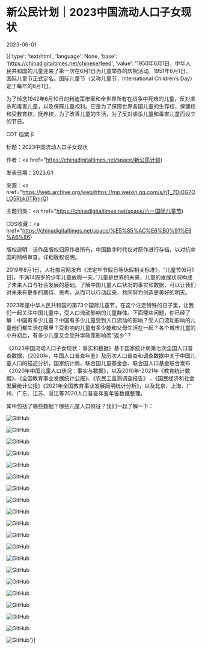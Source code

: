 # 新公民计划｜2023中国流动人口子女现状

2023-06-01

[{'type': 'text/html', 'language': None, 'base': 'https://chinadigitaltimes.net/chinese/feed', 'value': '1950年6月1日，中华人民共和国的儿童迎来了第一次在6月1日为儿童举办的庆祝活动。1951年6月1日，国际儿童节正式定名。国际儿童节（又称儿童节，International Children&#8217;s Day）定于每年的6月1日。  

为了悼念1942年6月10日的利迪策惨案和全世界所有在战争中死难的儿童，反对虐杀和毒害儿童，以及保障儿童权利。它是为了保障世界各国儿童的生存权，保健权和受教育权，抚养权，为了改善儿童的生活，为了反对虐杀儿童和毒害儿童而设立的节日。  



CDT 档案卡

标题：2023中国流动人口子女现状

作者：<a href="https://chinadigitaltimes.net/space/新公民计划)

发表日期：2023.6.1

来源：<a href="https://web.archive.org/web/https://mp.weixin.qq.com/s/hT_7DiOG7OLO5Rbk0TRmrQ)

主题归类：<a href="https://chinadigitaltimes.net/space/六一国际儿童节)

CDS收藏：<a href="https://chinadigitaltimes.net/space/%E5%85%AC%E6%B0%91%E9%A6%86)

版权说明：该作品版权归原作者所有。中国数字时代仅对原作进行存档，以对抗中国的网络审查。详细版权说明。





2019年8月1日，人社部官网发布《法定年节假日等休假相关标准》，“儿童节(6月1日)，不满14周岁的少年儿童放假一天。”儿童是世界的未来，儿童的发展状况构成了未来人口与社会发展的基础。了解中国儿童人口状况的事实和数据，可以让我们对未来有更多的期待、思考，从而可以行动起来，共同努力创造更美好的明天。  

2023年是中华人民共和国的第73个国际儿童节，在这个注定特殊的日子里，让我们一起关注中国儿童中，受人口流动影响的儿童群体。下面哪些问题，你已经了解：中国有多少儿童？中国有多少儿童受到人口流动的影响？受人口流动影响的儿童他们都生活在哪里？受影响的儿童有多少能和父母生活在一起？各个城市儿童的小升初后，有多少儿童又会受升学政策影响而“返乡”？  

《2023中国流动人口子女现状：事实和数据》基于国家统计局第七次全国人口普查数据，《2020年，中国人口普查年鉴》及历次人口普查和调查数据中关于中国儿童人口的描述分析，国家统计局、联合国儿童基金会、联合国人口基金联合发布《2020年中国儿童人口状况：事实与数据》，以及2010年-2021年《教育统计数据》、《全国教育事业发展统计公报》、《农民工监测调查报告》 、《国民经济和社会发展统计公报》《2021年全国教育事业发展简明统计分析》，以及北京、上海、广州、广东、江苏、浙江等2020人口普查年鉴年鉴数据整理。  

其中包括了哪些数据？哪些儿童人口特征？我们一起了解一下：

![GitHub](https://chinadigitaltimes.net/chinese/files/2023/06/post-696666-6478569366a2c.)

![GitHub](https://chinadigitaltimes.net/chinese/files/2023/06/post-696666-647856957faa4.)

![GitHub](https://chinadigitaltimes.net/chinese/files/2023/06/post-696666-647856977213f.)

![GitHub](https://chinadigitaltimes.net/chinese/files/2023/06/post-696666-6478569949d24.)

![GitHub](https://chinadigitaltimes.net/chinese/files/2023/06/post-696666-6478569b1ddcf.)

![GitHub](https://chinadigitaltimes.net/chinese/files/2023/06/post-696666-6478569cc1550.)

![GitHub](https://chinadigitaltimes.net/chinese/files/2023/06/post-696666-6478569e74485.)

![GitHub](https://chinadigitaltimes.net/chinese/files/2023/06/post-696666-647856a050d40.)

![GitHub](https://chinadigitaltimes.net/chinese/files/2023/06/post-696666-647856a21378e.)

![GitHub](https://chinadigitaltimes.net/chinese/files/2023/06/post-696666-647856a3dd92a.)

![GitHub](https://chinadigitaltimes.net/chinese/files/2023/06/post-696666-647856a593762.)

![GitHub](https://chinadigitaltimes.net/chinese/files/2023/06/post-696666-647856a7d2782.)

![GitHub](https://chinadigitaltimes.net/chinese/files/2023/06/post-696666-647856aaa34f7.)

![GitHub](https://chinadigitaltimes.net/chinese/files/2023/06/post-696666-647856ad14e77.)

![GitHub](https://chinadigitaltimes.net/chinese/files/2023/06/post-696666-647856af69827.)

![GitHub](https://chinadigitaltimes.net/chinese/files/2023/06/post-696666-647856b1c052d.)

![GitHub](https://chinadigitaltimes.net/chinese/files/2023/06/post-696666-647856b3bcd17.)

![GitHub](https://chinadigitaltimes.net/chinese/files/2023/06/post-696666-647856b635e6d.)

![GitHub](https://chinadigitaltimes.net/chinese/files/2023/06/post-696666-647856b829127.)

![GitHub](https://chinadigitaltimes.net/chinese/files/2023/06/post-696666-647856b9d7408.)'}]
